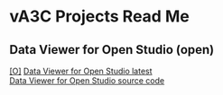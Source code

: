 vA3C Projects Read Me
===

## Data Viewer for Open Studio (open)

[[O]]( http://va3c.github.io/projects/open-studio-data-display/latest/ ) 
[Data Viewer for Open Studio latest]( #http://va3c.github.io/projects/open-studio-data-display/latest/# )  
[Data Viewer for Open Studio source code]( https://github.com/va3c/projects/tree/gh-pages/open-studio-data-display )